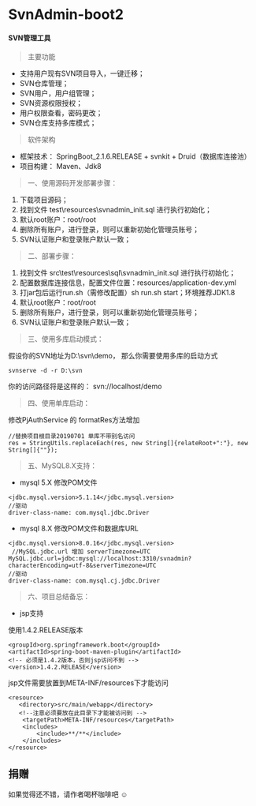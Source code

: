 # SvnAdmin-boot2

#### SVN管理工具

> 主要功能 
- 支持用户现有SVN项目导入，一键迁移；
- SVN仓库管理；
- SVN用户，用户组管理；
- SVN资源权限授权；
- 用户权限查看，密码更改；
- SVN仓库支持多库模式；

> 软件架构 
- 框架技术： SpringBoot_2.1.6.RELEASE + svnkit + Druid（数据库连接池）
- 项目构建： Maven、Jdk8

> 一、使用源码开发部署步骤：
1. 下载项目源码；
1. 找到文件 test\resources\svnadmin_init.sql 进行执行初始化；
1. 默认root账户：root/root
1. 删除所有账户，进行登录，则可以重新初始化管理员账号；
1. SVN认证账户和登录账户默认一致；


> 二、部署步骤：
1. 找到文件 src\test\resources\sql\svnadmin_init.sql 进行执行初始化；
1. 配置数据库连接信息，配置文件位置：resources/application-dev.yml
1. 打jar包后运行run.sh（需修改配置）sh run.sh start；环境推荐JDK1.8 
1. 默认root账户：root/root
1. 删除所有账户，进行登录，则可以重新初始化管理员账号；
1. SVN认证账户和登录账户默认一致；


> 三、使用多库启动模式：

假设你的SVN地址为D:\svn\demo，
那么你需要使用多库的启动方式

```
svnserve -d -r D:\svn
```
你的访问路径将是这样的：
svn://localhost/demo


> 四、使用单库启动：

 修改PjAuthService 的 formatRes方法增加
```
//替换项目根目录20190701 单库不带别名访问
res = StringUtils.replaceEach(res, new String[]{relateRoot+":"}, new String[]{""});
```
> 五、MySQL8.X支持：

- mysql 5.X 修改POM文件 
```
<jdbc.mysql.version>5.1.14</jdbc.mysql.version>
//驱动
driver-class-name: com.mysql.jdbc.Driver
```
- mysql 8.X 修改POM文件和数据库URL 
```
<jdbc.mysql.version>8.0.16</jdbc.mysql.version> 
 //MySQL.jdbc.url 增加 serverTimezone=UTC
MySQL.jdbc.url=jdbc:mysql://localhost:3310/svnadmin?characterEncoding=utf-8&serverTimezone=UTC
//驱动
driver-class-name: com.mysql.cj.jdbc.Driver
```
> 六、项目总结备忘：
- jsp支持 

使用1.4.2.RELEASE版本
```
<groupId>org.springframework.boot</groupId>
<artifactId>spring-boot-maven-plugin</artifactId>
<!-- 必须是1.4.2版本，否则jsp访问不到 -->
<version>1.4.2.RELEASE</version>
```
jsp文件需要放置到META-INF/resources下才能访问
```
<resource>
   <directory>src/main/webapp</directory>
   <!--注意必须要放在此目录下才能被访问到 -->
	<targetPath>META-INF/resources</targetPath>
	<includes>
		<include>**/**</include>
	</includes>
</resource>
```

## 捐赠 

如果觉得还不错，请作者喝杯咖啡吧 ☺
